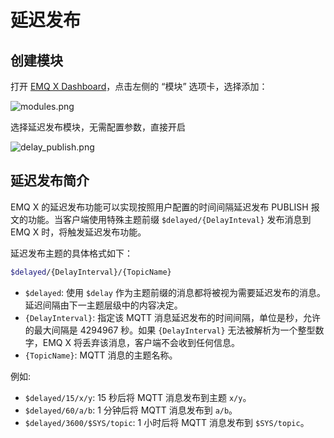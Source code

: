 # 延迟发布

## 创建模块

打开 [EMQ X Dashboard](http://127.0.0.1:18083/#/modules)，点击左侧的 “模块” 选项卡，选择添加：

![modules.png](http://dgiot-1253666439.cos.ap-shanghai-fsi.myqcloud.com/develop_png/zh_CN/modules/assets/modules.png)

选择延迟发布模块，无需配置参数，直接开启

![delay_publish.png](http://dgiot-1253666439.cos.ap-shanghai-fsi.myqcloud.com/develop_png/zh_CN/modules/assets/delay_publish.png)

## 延迟发布简介
EMQ X 的延迟发布功能可以实现按照用户配置的时间间隔延迟发布 PUBLISH 报文的功能。当客户端使用特殊主题前缀 `$delayed/{DelayInteval}` 发布消息到 EMQ X 时，将触发延迟发布功能。

延迟发布主题的具体格式如下：

```bash
$delayed/{DelayInterval}/{TopicName}
```

- `$delayed`: 使用 `$delay` 作为主题前缀的消息都将被视为需要延迟发布的消息。延迟间隔由下一主题层级中的内容决定。
- `{DelayInterval}`: 指定该 MQTT 消息延迟发布的时间间隔，单位是秒，允许的最大间隔是 4294967 秒。如果 `{DelayInterval}` 无法被解析为一个整型数字，EMQ X 将丢弃该消息，客户端不会收到任何信息。
- `{TopicName}`: MQTT 消息的主题名称。

例如:

- `$delayed/15/x/y`: 15 秒后将 MQTT 消息发布到主题 `x/y`。
- `$delayed/60/a/b`: 1 分钟后将 MQTT 消息发布到 `a/b`。
- `$delayed/3600/$SYS/topic`: 1 小时后将 MQTT 消息发布到 `$SYS/topic`。